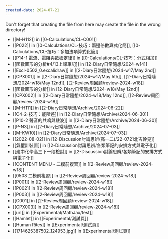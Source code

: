 ```yaml
---
created-date: 2024-07-21
---
```


Don't forget that creating the file from here may create the file in the wrong directory!
- [[M-H112]] in [[0-Calculations/CL-C001]]
- [[P022]] in [[0-Calculations/CL-技巧：兩邊倍數算式化簡]], [[0-Calculations/CL-技巧：多加法項算式化簡]]
- [[P14-1 電流、電阻與歐姆定律]] in [[0-Calculations/CL-技巧：分式相加]]
- [[函數圖形的分析#4/13上課筆記]] in [[2-Diary日常隨想/2024-w14]]
- [[Excl-0502_0.excalidraw]] in [[2-Diary日常隨想/2024-w17/May 2nd]]
- [[CPX001]] in [[2-Diary日常隨想/2024-w17/May 5th]], [[2-Diary日常隨想/2024-w18/May 12nd]], [[2-Review周回顧/review-2024-w18]]
- [[函數圖形的分析]] in [[2-Diary日常隨想/2024-w18/May 12nd]]
- [[CPX002]] in [[2-Diary日常隨想/2024-w18/May 12nd]], [[2-Review周回顧/review-2024-w18]]
- [[M-H111]] in [[2-Diary日常隨想/Archive/2024-06-22]]
- [[C4-2-技巧：能階差]] in [[2-Diary日常隨想/Archive/2024-06-30]]
- [[P10-2 聲音的共鳴與駐波]] in [[2-Diary日常隨想/Archive/2024-06-30]]
- [[P-N3]] in [[2-Diary日常隨想/Archive/2024-07-03]]
- [[M-KW10]] in [[2-Diary日常隨想/Archive/2024-07-03]]
- [[2022-08-02]] in [[2-Discussion討論思辨(高一二)/22-0721北吉幹見]]
- [[氣壓計裝置]] in [[2-Discussion討論思辨/各類筆記的安排方式與電子化]]
- [[建中化學高三下一段檢討]] in [[2-Discussion討論思辨/各類筆記的安排方式與電子化]]
- [[CONTENT MENU - 二模前複習]] in [[2-Review周回顧/review-2024-w18]]
- [[0508 二模前複習]] in [[2-Review周回顧/review-2024-w18]]
- [[P001]] in [[2-Review周回顧/review-2024-w18]]
- [[P002]] in [[2-Review周回顧/review-2024-w18]]
- [[P003]] in [[2-Review周回顧/review-2024-w18]]
- [[C001]] in [[2-Review周回顧/review-2024-w18]]
- [[CPX003]] in [[2-Review周回顧/review-2024-w18]]
- [[url]] in [[Experimental/MathJax/test]]
- [[Hamlet]] in [[Experimental/測試頁]]
- [[Human Rites]] in [[Experimental/測試頁]]
- [[1714625387502_124953.jpg]] in [[Experimental/測試頁]]